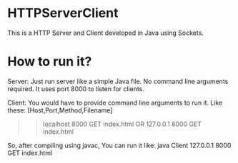 # HTTPServerClient
This is a HTTP Server and Client developed in Java using Sockets.

# How to run it?
Server:
Just run server like a simple Java file. No command line arguments required.
It uses port 8000 to listen for clients.

Client:
You would have to provide command line arguments to run it. Like these:
[Host,Port,Method,Filename]
>> localhost 8000 GET index.html
OR
>> 127.0.0.1 8000 GET index.html

So, after compiling using javac, You can run it like:
java Client 127.0.0.1 8000 GET index.html

